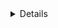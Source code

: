 <details>
  <p style="font-size:20px;font-weight:bold;padding:0px;border:0px;margin:0px;">This is a list of links:</p>
  <p>
    <div>This page is available on:</div>
    <div>web2 from <a href="https://terminaldweller.com">https://terminaldweller.com</a></div>
    <div>IPFS from <a href="https://ipfs.terminaldweller.com">https://ipfs.terminaldweller.com</a> or from <a href="https://terminaldweller.eth.link">terminaldweller.eth</a></div>
    <div>On <a href="gemini://gemini.terminaldweller.com">Gemini</a></div>
    <div><a href="http://iedzwh5v2vouywqy4eak3eu33amfn3rzhdcln7j4r5kcyvf46cea.b32.i2p/">i2p mirror</a></div>
    <div><a href="http://dqunl5rzlv6skqfklqr4dwi4zph2vqoaennc7qoinqs5mlug4docq2yd.onion/">tor mirror</a></div>
  <p>WKD direct and advanced are setup on/for the domain.</p>
  <p>
    <div><a href="https://keyoxide.org/hkp/9e20464f1ccf3b103249fa93a6a0f5158b3881df">keyoxide</a></div>
    <div>I don't use all the accounts listed on keyoxide regularly. The preferred methods of contacting me are the ones that are listed here, IRC, email and XMPP (The order is not significant).</div>
  </p>
  <div>
    <div>PGP FP: <span style="user-select: all;">9E20464F1CCF3B103249FA93A6A0F5158B3881DF</span> - <a href="https://github.com/terminaldweller.gpg">github</a>, <a href="https://gitlab.com/terminaldweller.gpg">gitlab</a>, <a href="https://codeberg.org/terminaldweller.gpg">codeberg</a>, <a href="keys/gpg_pubkey">self-hosted</a></div>
    <div>I manually upload my PGP key to <a href="https://keys.openpgp.org">https://keys.openpgp.org</a> and <a href="https://pgp.mit.edu/">https://pgp.mit.edu/</a>.</div>
    <div>SSH FP: <span style="user-select: all;">SHA256:tyuaTy005jkJOIPXkrJAAlCKD91d1ftEXzGTqjmEZh4</span> - <a href="https://github.com/terminaldweller.keys">github</a>, <a href="https://gitlab.com/terminaldweller.keys">gitlab</a>, <a href="https://codeberg.org/terminaldweller.keys">codeberg</a>, <a href="keys/id_rsa_pub">self-hosted</a></div>
    <p>
    <div>IRC:</div>
    <div><a href="https://libera.chat">Libera</a>: terminaldweller FP:<span style="user-select: all;">FEF763019F0799C1B5CD190FC89080240665CDCAE1CB889D4413775447A4826F48B18DC134D3ACDDE1D932CF3280E6026099857CF46177F1D87CD9AA859C615F</span></div>
    <div><a href="https://oftc.net/">OFTC</a>: terminaldweller FP:<span style="user-select: all;">1072EFECA623C6E3D7A6628BEB6021F77EA2C876</span></div>
    <div><a href="https://rizon.net/">Rizon</a>: terminaldweller FP:<span style="user-select: all;">1072EFECA623C6E3D7A6628BEB6021F77EA2C876</span></div>
    <div><a href="https://tilde.chat/">Tilde</a>: terminaldweller FP:<span style="user-select: all;">1072EFECA623C6E3D7A6628BEB6021F77EA2C876</span></div>
    <div><a href="https://bnet.eu.org/">Bonobonet</a>: terminaldweller FP:<span style="user-select: all;">5e3bd8ab6f8c6f6a614d4b2245fd6b5737a6e59917c6719de62b55bac77b978c</span></div>
    <div>You can also find me on Libera, OFTC and Rizon in ##terminaldweller.</div>
    </p>
  </div>
  </p>
  <p>
    <div>XMPP:</div>
    <div><span style="user-select: all;">devi@jabber.terminaldweller.com</span></div>
    <div><span style="user-select: all;">devi@draugr.de</span></div>
  </p>
  <p>
    <div>Email:</div>
    <div style="font-weight:bold;">(the order is significant)</div>
    <div><span style="user-select: all;">devi@terminaldweller.com</span></div>
    <div><span style="user-select: all;">thabogre@gmail.com</span></div>
    <div><span style="user-select: all;">bloodstalker@zoho.com</span></div>
    <div><span style="user-select: all;">farzadsadeghi@protonmail.ch</span></div>
    <div>All emails have the ssh and pgp key fingerprints as signature. You can ask for one.</div>
    <div>I sign all emails, unless I receive an encrypted email in which case, I will also encrypt the response.</div>
  </p>
  <p>
    <div>Matrix:</div>
    <div><a href="https://matrix.to/#/@devi:terminaldweller.com">@devi:terminaldweller.com</a></div>
    <div><a href="https://matrix.to/#/@terminaldweller:matrix.org">@terminaldweller:matrix.org</a></div>
  </p>
  <p>
    <div>OpenID: <a href="https://launchpad.net/~terminaldweller">https://launchpad.net/~terminaldweller</a></div>
  </p>
  <p>
    <div>Git:</div>
    <div><a href="https://github.com/terminaldweller">github.com/terminaldweller</a></div>
    <div>Mirrors:</div>
    <div><a href="https://git.terminaldweller.com">git.terminaldweller.com</a></div>
    <div><a href="https://codeberg.org/terminaldweller">codeberg.org/terminaldweller</a></div>
    <div><a href="https://gitlab.com/terminaldweller">gitlab.com/terminaldweller</a></div>
  </p>
  <p>
    <div>Mastodon:</div>
    <div><a href="https://pleroma.terminaldweller.com/users/devi">@devi@pleroma.terminaldweller.com</a></div>
    <div><a href="https://fosstodon.org/@terminaldweller">@terminaldweller@fosstodon.com</a></div>
  </p>
  <p>Blog: <a href="https://blog.terminaldweller.com">Blog</a> <a href="https://blog.terminaldweller.com/rss/feed">RSS</a></p>
  <p><a href="https://www.linkedin.com/in/farzad-sadeghi/">Linkedin</a></p>
  <div>
    <div>Services: N/A</div>
  </div>
</details>
